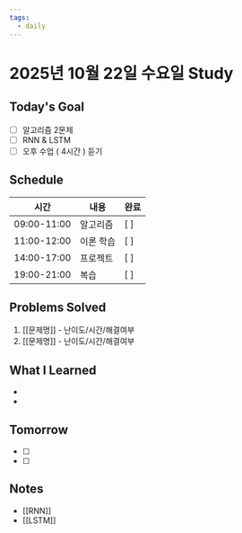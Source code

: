```yaml
---
tags:
  - daily
---
```


# 2025년 10월 22일 수요일 Study

## Today's Goal
- [ ] 알고리즘 2문제
- [ ] RNN & LSTM
- [ ] 오후 수업 ( 4시간 ) 듣기

## Schedule
| 시간          | 내용    | 완료  |
| ----------- | ----- | --- |
| 09:00-11:00 | 알고리즘  | [ ] |
| 11:00-12:00 | 이론 학습 | [ ] |
| 14:00-17:00 | 프로젝트  | [ ] |
| 19:00-21:00 | 복습    | [ ] |

## Problems Solved
1. [[문제명]] - 난이도/시간/해결여부
2. [[문제명]] - 난이도/시간/해결여부

## What I Learned
-
-

## Tomorrow
- [ ] 
- [ ] 

## Notes
- [[RNN]]
- [[LSTM]]